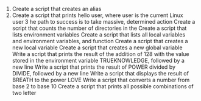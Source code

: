 1. Create a script that creates an alias
2. Create a script that prints hello user, where user is the current Linux user
3 he path to success is to take massive, determined action 
Create a script that counts the number of directories in the 
Create a script that lists environment variables
Create a script that lists all local variables and environment variables, and function
Create a script that creates a new local variable
Create a script that creates a new global variable
Write a script that prints the result of the addition of 128 with the value stored in the environment variable TRUEKNOWLEDGE, followed by a new line
Write a script that prints the result of POWER divided by DIVIDE, followed by a new line
Write a script that displays the result of BREATH to the power LOVE
Write a script that converts a number from base 2 to base 10
Create a script that prints all possible combinations of two letter
